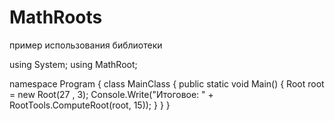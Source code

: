 # MathRoots
пример использования библиотеки

using System;
using MathRoot;

namespace Program 
{
    class MainClass 
    {
        public static void Main()
        {
            Root root = new Root(27 , 3);
            Console.Write("Итоговое: " + RootTools.ComputeRoot(root, 15));
        }
    }
}
